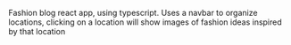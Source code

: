 Fashion blog react app, using typescript. Uses a navbar to organize locations, clicking on a location will show images of fashion ideas inspired by that location
